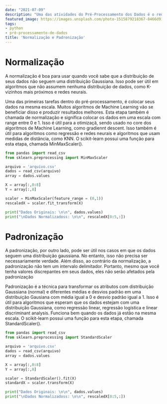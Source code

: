 ```yaml
---
date: "2021-07-09"
description: "Uma das atividades do Pré-Processamento dos Dados é o redimensionamento dos dados. Nessa etapa a gente faz a Normalização ou Padronização dos dados, pois alguns algoritmos performam melhor quando os dados estão numa mesma escala."
featured_image: https://images.unsplash.com/photo-1515879218367-8466d910aaa4?ixid=MnwxMjA3fDB8MHxwaG90by1wYWdlfHx8fGVufDB8fHx8&ixlib=rb-1.2.1&auto=format&fit=crop&w=1050&q=80
tags:
- python
- pré-processamento-de-dados
title: 'Normalização e Padronização'
---
```


# Normalização

A normalização é boa para usar quando você sabe que a distribuição de seus dados não seguem uma distribuição Gaussiana. Isso pode ser útil em algoritmos que não assumem nenhuma distribuição de dados, como K-vizinhos mais próximos e redes neurais.

Uma das primeiras tarefas dentro do pré-processamento, é colocar seus dados na mesma escala. Muitos algoritmos de Machine Learning vão se beneficiar disso e produzir resultados melhores. Esta etapa também é chamada de normalização e significa colocar os dados em uma escala com range entre 0 e 1. Isso é útil para a otimizaçã, sendo usado no core dos algoritmos de Machine Learning, como gradiennt descent. Isso também é útil para algoritmos como regressão e redes neurais e algoritmos que usam medidas de distância, como KNN. O scikit-learn possui uma função para esta etapa, chamada MinMaxScaler().

```python
from pandas import read_csv
from sklearn.preprocessing import MinMaxScaler

arquivo = 'arquivo.csv'
dados = read_csv(arquivo)
array = dados.values

X = array[:,0:8]
Y = array[:,8]

scaler = MinMaxScaler(feature_range = (0,1))
rescaledX = scaler.fit_transform(X)

print("Dados Originais: \n\n", dados.values)
print("\nDados Normalizadoss: \n\n", rescaledX[0:5,:])
```

# Padronização

A padronização, por outro lado, pode ser útil nos casos em que os dados seguem uma distribuição gaussiana. No entanto, isso não precisa ser necessariamente verdade. Além disso, ao contrário da normalização, a padronização não tem um intervalo delimitador. Portanto, mesmo que você tenha valores discrepantes em seus dados, eles não serão afetados pela padronização

Padronização é a técnica para transformar os atributos com distribuição Gaussiana (normal) e diferentes médias e desvios padrão em uma distribuição Gausiana com média igual a 0 e desvio padrão igual a 1. Isso é útil para algoritmos que esperam que os dados estejam com uma distribuição Gaussiana, como regressão linear, regressão logística e linear discriminant analysis. Funciona bem quando os dados já estão na mesma escala. O scikit-learn possui uma função para esta etapa, chamada StandardScaler().

```python
from pandas import read_csv
from sklearn.preprocessing import StandardScaler

arquivo = 'arquivo.csv'
dados = read_csv(arquivo)
array = dados.values

X = array[:,0:8]
Y = array[:,8]

scaler = StandardScaler().fit(X)
standardX = scaler.transform(X)

print("Dados Originais: \n\n", dados.values)
print("\nDados Normalizadoss: \n\n", rescaledX[0:5,:])
```